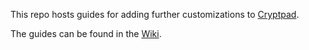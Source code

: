 This repo hosts guides for adding further customizations to [Cryptpad](https://github.com/xwiki-labs/cryptpad).

The guides can be found in the [Wiki](https://github.com/sairim/custom-cryptpad/wiki).
